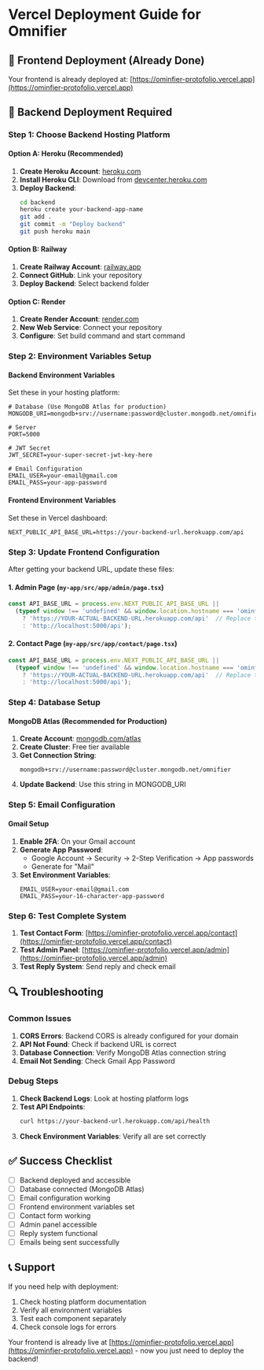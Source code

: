 # Vercel Deployment Guide for Omnifier

## 🚀 Frontend Deployment (Already Done)
Your frontend is already deployed at: [https://ominfier-protofolio.vercel.app](https://ominfier-protofolio.vercel.app)

## 🔧 Backend Deployment Required

### Step 1: Choose Backend Hosting Platform

#### Option A: Heroku (Recommended)
1. **Create Heroku Account**: [heroku.com](https://heroku.com)
2. **Install Heroku CLI**: Download from [devcenter.heroku.com](https://devcenter.heroku.com/articles/heroku-cli)
3. **Deploy Backend**:
   ```bash
   cd backend
   heroku create your-backend-app-name
   git add .
   git commit -m "Deploy backend"
   git push heroku main
   ```

#### Option B: Railway
1. **Create Railway Account**: [railway.app](https://railway.app)
2. **Connect GitHub**: Link your repository
3. **Deploy Backend**: Select backend folder

#### Option C: Render
1. **Create Render Account**: [render.com](https://render.com)
2. **New Web Service**: Connect your repository
3. **Configure**: Set build command and start command

### Step 2: Environment Variables Setup

#### Backend Environment Variables
Set these in your hosting platform:

```env
# Database (Use MongoDB Atlas for production)
MONGODB_URI=mongodb+srv://username:password@cluster.mongodb.net/omnifier

# Server
PORT=5000

# JWT Secret
JWT_SECRET=your-super-secret-jwt-key-here

# Email Configuration
EMAIL_USER=your-email@gmail.com
EMAIL_PASS=your-app-password
```

#### Frontend Environment Variables
Set these in Vercel dashboard:

```env
NEXT_PUBLIC_API_BASE_URL=https://your-backend-url.herokuapp.com/api
```

### Step 3: Update Frontend Configuration

After getting your backend URL, update these files:

#### 1. Admin Page (`my-app/src/app/admin/page.tsx`)
```typescript
const API_BASE_URL = process.env.NEXT_PUBLIC_API_BASE_URL || 
  (typeof window !== 'undefined' && window.location.hostname === 'ominfier-protofolio.vercel.app' 
    ? 'https://YOUR-ACTUAL-BACKEND-URL.herokuapp.com/api'  // Replace this
    : 'http://localhost:5000/api');
```

#### 2. Contact Page (`my-app/src/app/contact/page.tsx`)
```typescript
const API_BASE_URL = process.env.NEXT_PUBLIC_API_BASE_URL || 
  (typeof window !== 'undefined' && window.location.hostname === 'ominfier-protofolio.vercel.app' 
    ? 'https://YOUR-ACTUAL-BACKEND-URL.herokuapp.com/api'  // Replace this
    : 'http://localhost:5000/api');
```

### Step 4: Database Setup

#### MongoDB Atlas (Recommended for Production)
1. **Create Account**: [mongodb.com/atlas](https://mongodb.com/atlas)
2. **Create Cluster**: Free tier available
3. **Get Connection String**: 
   ```
   mongodb+srv://username:password@cluster.mongodb.net/omnifier
   ```
4. **Update Backend**: Use this string in MONGODB_URI

### Step 5: Email Configuration

#### Gmail Setup
1. **Enable 2FA**: On your Gmail account
2. **Generate App Password**: 
   - Google Account → Security → 2-Step Verification → App passwords
   - Generate for "Mail"
3. **Set Environment Variables**:
   ```env
   EMAIL_USER=your-email@gmail.com
   EMAIL_PASS=your-16-character-app-password
   ```

### Step 6: Test Complete System

1. **Test Contact Form**: [https://ominfier-protofolio.vercel.app/contact](https://ominfier-protofolio.vercel.app/contact)
2. **Test Admin Panel**: [https://ominfier-protofolio.vercel.app/admin](https://ominfier-protofolio.vercel.app/admin)
3. **Test Reply System**: Send reply and check email

## 🔍 Troubleshooting

### Common Issues

1. **CORS Errors**: Backend CORS is already configured for your domain
2. **API Not Found**: Check if backend URL is correct
3. **Database Connection**: Verify MongoDB Atlas connection string
4. **Email Not Sending**: Check Gmail App Password

### Debug Steps

1. **Check Backend Logs**: Look at hosting platform logs
2. **Test API Endpoints**: 
   ```bash
   curl https://your-backend-url.herokuapp.com/api/health
   ```
3. **Check Environment Variables**: Verify all are set correctly

## ✅ Success Checklist

- [ ] Backend deployed and accessible
- [ ] Database connected (MongoDB Atlas)
- [ ] Email configuration working
- [ ] Frontend environment variables set
- [ ] Contact form working
- [ ] Admin panel accessible
- [ ] Reply system functional
- [ ] Emails being sent successfully

## 📞 Support

If you need help with deployment:
1. Check hosting platform documentation
2. Verify all environment variables
3. Test each component separately
4. Check console logs for errors

Your frontend is already live at [https://ominfier-protofolio.vercel.app](https://ominfier-protofolio.vercel.app) - now you just need to deploy the backend!
